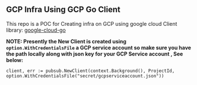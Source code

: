 ## GCP Infra Using GCP Go Client

This repo is a POC for Creating infra on GCP using google cloud Client library: [google-cloud-go](https://github.com/googleapis/google-cloud-go)

**NOTE: Presently the New Client is created using `option.WithCredentialsFile` a GCP service account so make sure you have the path locally along with json key for your GCP Service account , See below:**

```golang
client, err := pubsub.NewClient(context.Background(), ProjectId, option.WithCredentialsFile("secret/gcpserviceaccount.json"))
```